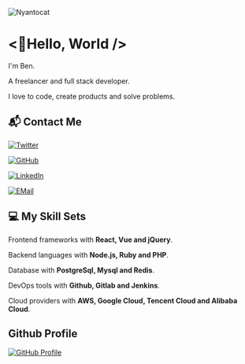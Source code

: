 ![Nyantocat](https://octodex.github.com/images/nyantocat.gif)

# <👋Hello, World />

I'm Ben.

A freelancer and full stack developer.

I love to code, create products and solve problems.

## 📬 Contact Me

[![Twitter](https://img.shields.io/badge/Twitter-@zfben-1DA1F2?logo=twitter)](https://twitter.com/zfben)

[![GitHub](https://img.shields.io/badge/GitHub-zfben-181717?logo=github)](https://github.com/zfben)

[![LinkedIn](https://img.shields.io/badge/LinkedIn-ZhuFeng-0A66C2?logo=linkedin)](https://www.linkedin.com/in/zhu-feng/)

[![EMail](https://img.shields.io/badge/Email-ben@zfben.com-005FF9?logo=mail.ru)](mailto:ben@zfben.com)

## 💻 My Skill Sets

Frontend frameworks with **React, Vue and jQuery**.

Backend languages with **Node.js, Ruby and PHP**.

Database with **PostgreSql, Mysql and Redis**.

DevOps tools with **Github, Gitlab and Jenkins**.

Cloud providers with **AWS, Google Cloud, Tencent Cloud and Alibaba Cloud**.

## Github Profile

[![GitHub Profile](https://github-profile-summary-cards.vercel.app/api/cards/profile-details?username=zfben&theme=github_dark)](https://github.com/zfben)

